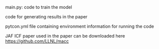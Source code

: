 main.py: code to train the model  

code for generating results in the paper  

pytcon.yml file containing environment information for running the code  


JAF ICF paper used in the paper can be downloaded here https://github.com/LLNL/macc
